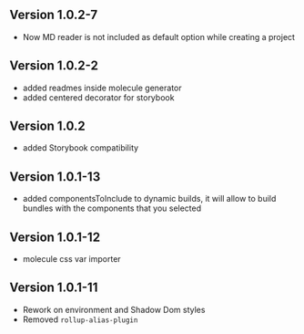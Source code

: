 ## Version 1.0.2-7

- Now MD reader is not included as default option while creating a project

## Version 1.0.2-2

- added readmes inside molecule generator
- added centered decorator for storybook

## Version 1.0.2

- added Storybook compatibility

## Version 1.0.1-13

- added componentsToInclude to dynamic builds, it will allow to build bundles with the components that you selected

## Version 1.0.1-12

- molecule css var importer

## Version 1.0.1-11

- Rework on environment and Shadow Dom styles
- Removed `rollup-alias-plugin`
